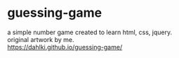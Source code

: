 # guessing-game
a simple number game created to learn html, css, jquery.  
original artwork by me.  
https://dahlki.github.io/guessing-game/
